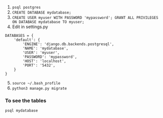 1. `psql postgres`
2. `CREATE DATABASE mydatabase;`
3. ```CREATE USER myuser WITH PASSWORD 'mypassword'; GRANT ALL PRIVILEGES ON DATABASE mydatabase TO myuser;```
4. Edit in settings.py
```
DATABASES = {
    'default': {
        'ENGINE': 'django.db.backends.postgresql',
        'NAME': 'mydatabase',
        'USER': 'myuser',
        'PASSWORD': 'mypassword',
        'HOST': 'localhost',
        'PORT': '5432',
    }
}
```
5. ```source ~/.bash_profile```
6. ```python3 manage.py migrate```

<h3> To see the tables </h3>

`psql mydatabase`
